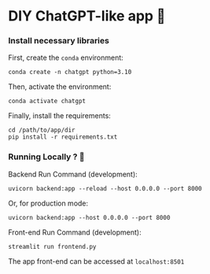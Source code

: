 # DIY ChatGPT-like app 🚀
###  **Install necessary libraries**
First, create the `conda` environment:
```
conda create -n chatgpt python=3.10
```

Then, activate the environment:
```
conda activate chatgpt
```

Finally, install the requirements:
```
cd /path/to/app/dir
pip install -r requirements.txt
```

### Running Locally ? 📍
Backend Run Command (development):
```
uvicorn backend:app --reload --host 0.0.0.0 --port 8000
```

Or, for production mode:
```
uvicorn backend:app --host 0.0.0.0 --port 8000
```

Front-end Run Command (development):
```
streamlit run frontend.py
```

The app front-end can be accessed at `localhost:8501`